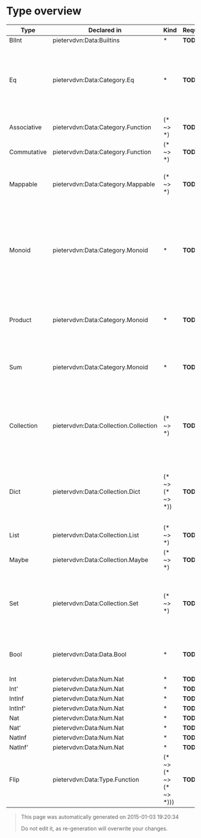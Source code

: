 # Type overview

Type | Declared in | Kind | Requirements | Docstring
---- | ----------- | ---- | ------------ | ---------
BIInt | pietervdvn:Data:Builtins | * | **TODO**  | A int!
Eq | pietervdvn:Data:Category.Eq | * | **TODO**  | When a type is instance of ''Eq'' it means data of this type can be compared for equivalence.
Associative | pietervdvn:Data:Category.Function | (* ~> *) | **TODO**  | 
Commutative | pietervdvn:Data:Category.Function | (* ~> *) | **TODO**  | 
Mappable | pietervdvn:Data:Category.Mappable | (* ~> *) | **TODO**  | A functor is a container which has a 'map'-function
Monoid | pietervdvn:Data:Category.Monoid | * | **TODO**  | A monoid is a type on which an _addition_ operation is defined together with a neutral element for this operator.
Product | pietervdvn:Data:Category.Monoid | * | **TODO**  | Product is an instance of monoid, with (+) defined as append
Sum | pietervdvn:Data:Category.Monoid | * | **TODO**  | Sum is an instance of monoid, with (+) defined as append
Collection | pietervdvn:Data:Collection.Collection | (* ~> *) | **TODO**  | A collection represents, well, a collection of data. Each set, list, map, bag, ... is instance of this class
Dict | pietervdvn:Data:Collection.Dict | (* ~> (* ~> *)) | **TODO**  | A ''Dict'' (dictionary) is any type that maps a certain key onto a certain value.
List | pietervdvn:Data:Collection.List | (* ~> *) | **TODO**  | The class which defines a list
Maybe | pietervdvn:Data:Collection.Maybe | (* ~> *) | **TODO**  | The Maybe datatype definition.
Set | pietervdvn:Data:Collection.Set | (* ~> *) | **TODO**  | A set is a unordered collection, where each element is saved exactly once
Bool | pietervdvn:Data:Data.Bool | * | **TODO**  | The ''Bool'' datatype represents truth values of logic.
Int | pietervdvn:Data:Num.Nat | * | **TODO**  | 
Int' | pietervdvn:Data:Num.Nat | * | **TODO**  | 
IntInf | pietervdvn:Data:Num.Nat | * | **TODO**  | 
IntInf' | pietervdvn:Data:Num.Nat | * | **TODO**  | 
Nat | pietervdvn:Data:Num.Nat | * | **TODO**  | 
Nat' | pietervdvn:Data:Num.Nat | * | **TODO**  | 
NatInf | pietervdvn:Data:Num.Nat | * | **TODO**  | 
NatInf' | pietervdvn:Data:Num.Nat | * | **TODO**  | 
Flip | pietervdvn:Data:Type.Function | (* ~> (* ~> (* ~> *))) | **TODO**  | 



> This page was automatically generated on 2015-01-03 19:20:34
> 
> 
> Do not edit it, as re-generation will overwrite your changes.